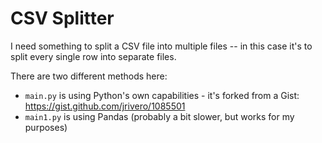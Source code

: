 # CSV Splitter
I need something to split a CSV file into multiple files -- in this case it's to split every single row into separate files.

There are two different methods here:
- ```main.py``` is using Python's own capabilities - it's forked from a Gist: https://gist.github.com/jrivero/1085501
- ```main1.py``` is using Pandas (probably a bit slower, but works for my purposes)